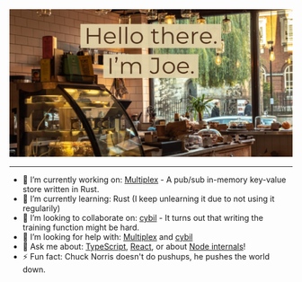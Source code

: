 <div align="center">
  <img src="./ghheader.png" alt="Hi there, I'm Joe." />
</div>

---

- 🔭 I’m currently working on: [Multiplex](https://github.com/jharrilim/Multiplex) - A pub/sub in-memory key-value store written in Rust.
- 🌱 I’m currently learning: Rust (I keep unlearning it due to not using it regularily)
- 👯 I’m looking to collaborate on: [cybil](https://github.com/jharrilim/cybil) - It turns out that writing the training function might be hard.
- 🤔 I’m looking for help with: [Multiplex](https://github.com/jharrilim/Multiplex) and [cybil](https://github.com/jharrilim/cybil)
- 💬 Ask me about: [TypeScript](https://github.com/microsoft/TypeScript), [React](https://github.com/facebook/react), or about [Node internals](https://github.com/nodejs/node)!
- ⚡ Fun fact: Chuck Norris doesn't do pushups, he pushes the world down.
